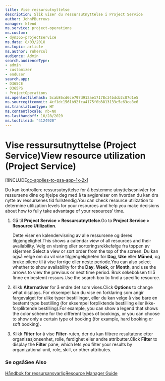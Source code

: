 ```yaml
---
title: Vise ressursutnyttelse
description: Slik viser du ressursutnyttelse i Project Service
author: JohnPBurrows
manager: kfend
ms.service: project-operations
ms.custom:
- dyn365-projectservice
ms.date: 8/03/2018
ms.topic: article
ms.author: ruhercul
audience: Admin
search.audienceType:
- admin
- customizer
- enduser
search.app:
- D365CE
- D365PS
- ProjectOperations
ms.openlocfilehash: 5cab86cd6ce797d912ae17178c34bdcb2c87d1e5
ms.sourcegitcommit: 4cf1dc1561b92fca4175f0b3813133c5e63ce8e6
ms.translationtype: HT
ms.contentlocale: nb-NO
ms.lasthandoff: 10/28/2020
ms.locfileid: "4124920"
---
```

# <a name="view-resource-utilization-project-service"></a><span data-ttu-id="c6130-103">Vise ressursutnyttelse (Project Service)</span><span class="sxs-lookup"><span data-stu-id="c6130-103">View resource utilization (Project Service)</span></span>

[!INCLUDE[cc-applies-to-psa-app-1x-2x](../includes/cc-applies-to-psa-app-1x-2x.md)]

<span data-ttu-id="c6130-104">Du kan kontrollere ressursutnyttelse for å bestemme utnyttelsesnivåer for ressursene dine og hjelpe deg med å ta avgjørelser om hvordan du kan dra nytte av ressursenes tid fullstendig.</span><span class="sxs-lookup"><span data-stu-id="c6130-104">You can check resource utilization to determine utilization levels for your resources and help you make decisions about how to fully take advantage of your resources’ time.</span></span>  
  
1. <span data-ttu-id="c6130-105">Gå til **Project Service > Ressursutnyttelse**.</span><span class="sxs-lookup"><span data-stu-id="c6130-105">Go to **Project Service > Resource Utilization**.</span></span> 

     <span data-ttu-id="c6130-106">Dette viser en kalendervisning av alle ressursene og deres tilgjengelighet.</span><span class="sxs-lookup"><span data-stu-id="c6130-106">This shows a calendar view of all resources and their availability.</span></span> <span data-ttu-id="c6130-107">Velg en visning eller sorteringsrekkefølge fra toppen av skjermen.</span><span class="sxs-lookup"><span data-stu-id="c6130-107">Select a view or sort order from the top of the screen.</span></span> <span data-ttu-id="c6130-108">Du kan også velge om du vil vise tilgjengeligheten for **Dag**, **Uke** eller **Måned**, og bruke pilene til å vise forrige eller neste periode.</span><span class="sxs-lookup"><span data-stu-id="c6130-108">You can also select whether to show availability for the **Day**, **Week**, or **Month**, and use the arrows to view the previous or next time period.</span></span> <span data-ttu-id="c6130-109">Bruk søkeboksen til å finne en bestemt ressurs.</span><span class="sxs-lookup"><span data-stu-id="c6130-109">Use the search box to find a specific resource.</span></span>      
  
2. <span data-ttu-id="c6130-110">Klikk **Alternativer** for å endre det som vises.</span><span class="sxs-lookup"><span data-stu-id="c6130-110">Click **Options** to change what displays.</span></span> <span data-ttu-id="c6130-111">For eksempel kan du vise en forklaring som angir fargevalget for ulike typer bestillinger, eller du kan velge å vise bare en bestemt type bestilling (for eksempel forpliktende bestilling eller ikke-forpliktende bestilling).</span><span class="sxs-lookup"><span data-stu-id="c6130-111">For example, you can show a legend that shows the color scheme for the different types of bookings, or you can choose to show only a certain type of booking (for example, hard booking or soft booking).</span></span>  

3. <span data-ttu-id="c6130-112">Klikk **Filter** for å vise **Filter**-ruten, der du kan filtrere resultatene etter organisasjonsenhet, rolle, ferdighet eller andre attributter.</span><span class="sxs-lookup"><span data-stu-id="c6130-112">Click **Filter** to display the **Filter** pane, which lets you filter your results by organizational unit, role, skill, or other attributes.</span></span>  
  
### <a name="see-also"></a><span data-ttu-id="c6130-113">Se også</span><span class="sxs-lookup"><span data-stu-id="c6130-113">See Also</span></span>  
 [<span data-ttu-id="c6130-114">Håndbok for ressursansvarlig</span><span class="sxs-lookup"><span data-stu-id="c6130-114">Resource Manager Guide</span></span>](../psa/resource-manager-guide.md)
